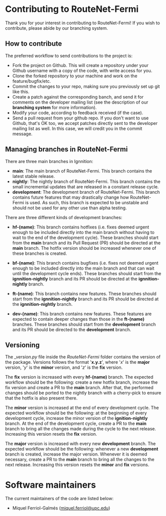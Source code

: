 # Contributing to RouteNet-Fermi

Thank you for your interest in contributing to RouteNet-Fermi! If you wish to contribute, please abide by our branching 
system.

## How to contribute
The preferred workflow to send contributions to the project is:
* Fork the project on Github. This will create a repository under your Github username with a copy of the code, 
with write access for you.
* Clone the forked repository to your machine and work on the feature/bugfix/etc.
* Commit the changes to your repo, making sure you previously set up git like this.
* Create a patch against the corresponding banch, and send it for comments on the developer mailing list (see the 
description of our **branching system** for more information).
* Modify your code, according to feedback received (if the case).
* Send a pull request from your github repo. If you don't want to use Github, that's OK too, we accept patches directly
sent to the developer mailing list as well. In this case, we will credit you in the commit message.

## Managing branches in RouteNet-Fermi

There are three main branches in Ignnition:

- **main**: The main branch of RouteNet-Fermi. This branch contains the latest stable release.
- **nightly**: The nightly branch of RouteNet-Fermi. This branch contains the small incremental updates that 
are released in a constant release cycle.
- **development**: The development branch of RouteNet-Fermi. This branch contains future features that may drastically 
change how RouteNet-Fermi is used. As such, this branch is expected to be unstable and should not be used for any other
use than alpha testing.
  
There are three different kinds of development branches:

- **hf-(name)**: This branch contains hotfixes (i.e. fixes deemed urgent enough to be included directly into the main 
branch without having to wait to the end of the development cycle). These branches should start from the **main** 
branch and its Pull Request (PR) should be directed at the **main** branch. The hotfix version should be increased whenever one of these
branches is created.
  
- **bf-(name)**: This branch contains bugfixes (i.e. fixes not deemed urgent enough to be included directly into the 
main branch and that can wait until the development cycle ends). These branches should start from the **ignnition-nightly**
branch and its PR should be directed at the **ignnition-nightly** branch.

- **ft-(name)**: This branch contains new features. These branches should start from the **ignnition-nightly** branch
and its PR should be directed at the **ignnition-nightly** branch.
  
- **dev-(name)**: This branch contains new features. These features are expected to contain deeper changes than those in
the **ft-(name)** branches. These branches should start from the **development** branch and its PR should be directed to
the **development** branch.

## Versioning

The *_version.py* file inside the *RouteNet-Fermi* folder contains the version of the package. Versions follows the 
format '**x.y.z**', where '*x*' is the **major** version, '*y*' is the **minor** version, and '*z*' is the **fix** 
version.

The **fix** version is increased with every **hf-(name)** branch. The expected workflow should be the following: create 
a new hotfix branch, increase the fix version and create a PR to the **main** branch. After that, the performed changes 
should be ported to the nightly branch with a cherry-pick to ensure that the hotfix is also present there.

The **minor** version is increased at the end of every development cycle. The expected workflow should be the following:
at the beginning of every development cycle, increase the minor version of the **ignition-nightly** branch. At the end 
of the development cycle, create a PR to the **main** branch to bring all the changes made during the cycle to the
next release. 
Increasing this version resets the **fix** version.

The **major** version is increased with every new **development** branch. The expected workflow should be the following:
whenever a new **development** branch is created, increase the major version. Whenever it is deemed necessary, create a 
PR to the **main** branch to bring all the changes to the next release.
Increasing this version resets the **minor** and **fix** versions.

# Software maintainers
The current maintainers of the code are listed below:
* Miquel Ferriol-Galmés (miquel.ferriol@upc.edu)